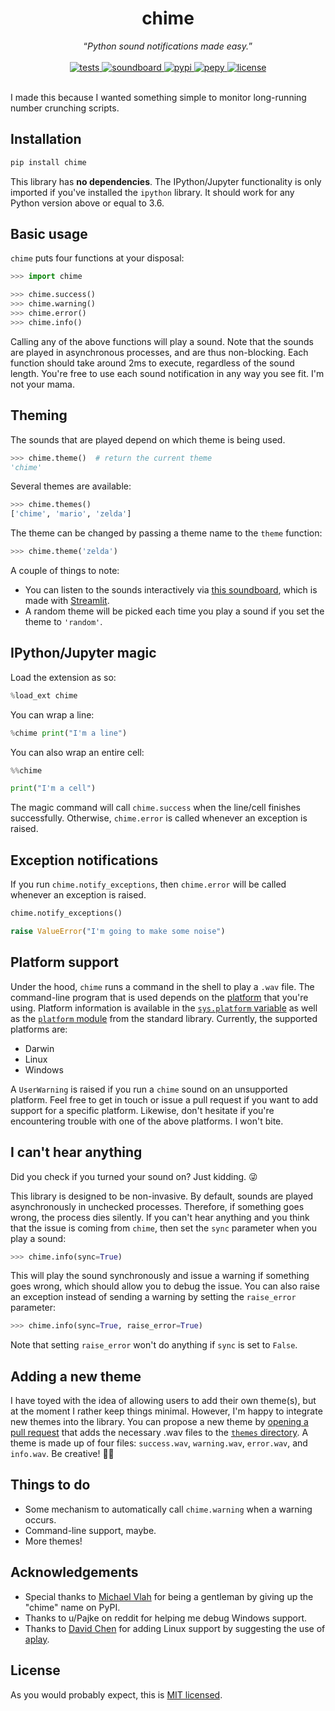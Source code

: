 <div align='center'>
  <h1>chime</h1>
  <q><i>Python sound notifications made easy.</i></q>
</div>
<br>

<div align='center'>
  <!-- Tests -->
  <a href="https://github.com/MaxHalford/chime/actions?query=workflow%3Atests">
    <img src="https://github.com/MaxHalford/chime/workflows/tests/badge.svg?style=flat-square" alt="tests">
  </a>
  <!-- Soundboard -->
  <a href="https://chime-soundboard.herokuapp.com/">
    <img src="https://github.com/MaxHalford/chime/workflows/soundboard/badge.svg?style=flat-square" alt="soundboard">
  </a>
  <!-- PyPI -->
  <a href="https://pypi.org/project/chime">
    <img src="https://img.shields.io/pypi/v/chime.svg?label=release&color=blue&style=flat-square" alt="pypi">
  </a>
  <!-- PePy -->
  <a href="https://pepy.tech/project/chime">
    <img src="https://img.shields.io/badge/dynamic/json?style=flat-square&maxAge=86400&label=downloads&query=%24.total_downloads&url=https%3A%2F%2Fapi.pepy.tech%2Fapi%2Fprojects%2Fchime" alt="pepy">
  </a>
  <!-- License -->
  <a href="https://opensource.org/licenses/MIT">
    <img src="https://img.shields.io/badge/License-MIT-blue.svg?style=flat-square" alt="license">
  </a>
</div>
<br>

I made this because I wanted something simple to monitor long-running number crunching scripts.

## Installation

```sh
pip install chime
```

This library has **no dependencies**. The IPython/Jupyter functionality is only imported if you've installed the `ipython` library. It should work for any Python version above or equal to 3.6.

## Basic usage

`chime` puts four functions at your disposal:

```py
>>> import chime

>>> chime.success()
>>> chime.warning()
>>> chime.error()
>>> chime.info()

```

Calling any of the above functions will play a sound. Note that the sounds are played in asynchronous processes, and are thus non-blocking. Each function should take around 2ms to execute, regardless of the sound length. You're free to use each sound notification in any way you see fit. I'm not your mama.

## Theming

The sounds that are played depend on which theme is being used.

```py
>>> chime.theme()  # return the current theme
'chime'

```

Several themes are available:

```py
>>> chime.themes()
['chime', 'mario', 'zelda']

```

The theme can be changed by passing a theme name to the `theme` function:

```py
>>> chime.theme('zelda')

```

A couple of things to note:

- You can listen to the sounds interactively via [this soundboard](https://chime-soundboard.herokuapp.com/), which is made with [Streamlit](https://www.streamlit.io/).
- A random theme will be picked each time you play a sound if you set the theme to `'random'`.

## IPython/Jupyter magic

Load the extension as so:

```py
%load_ext chime
```

You can wrap a line:

```py
%chime print("I'm a line")
```

You can also wrap an entire cell:

```py
%%chime

print("I'm a cell")
```

The magic command will call `chime.success` when the line/cell finishes successfully. Otherwise, `chime.error` is called whenever an exception is raised.

## Exception notifications

If you run `chime.notify_exceptions`, then `chime.error` will be called whenever an exception is raised.

```py
chime.notify_exceptions()

raise ValueError("I'm going to make some noise")
```

## Platform support

Under the hood, `chime` runs a command in the shell to play a `.wav` file. The command-line program that is used depends on the [platform](https://www.wikiwand.com/en/Computing_platform) that you're using. Platform information is available in the [`sys.platform` variable](https://docs.python.org/3/library/sys.html#sys.platform) as well as the [`platform` module](https://docs.python.org/3/library/platform.html) from the standard library. Currently, the supported platforms are:

- Darwin
- Linux
- Windows

A `UserWarning` is raised if you run a `chime` sound on an unsupported platform. Feel free to get in touch or issue a pull request if you want to add support for a specific platform. Likewise, don't hesitate if you're encountering trouble with one of the above platforms. I won't bite.

## I can't hear anything

Did you check if you turned your sound on? Just kidding. 😜

This library is designed to be non-invasive. By default, sounds are played asynchronously in unchecked processes. Therefore, if something goes wrong, the process dies silently. If you can't hear anything and you think that the issue is coming from `chime`, then set the `sync` parameter when you play a sound:

```py
>>> chime.info(sync=True)

```

This will play the sound synchronously and issue a warning if something goes wrong, which should allow you to debug the issue. You can also raise an exception instead of sending a warning by setting the `raise_error` parameter:

```py
>>> chime.info(sync=True, raise_error=True)

```

Note that setting `raise_error` won't do anything if `sync` is set to `False`.

## Adding a new theme

I have toyed with the idea of allowing users to add their own theme(s), but at the moment I rather keep things minimal. However, I'm happy to integrate new themes into the library. You can propose a new theme by [opening a pull request](https://github.com/creme-ml/creme/issues/new) that adds the necessary .wav files to the [`themes` directory](https://github.com/MaxHalford/chime/tree/main/themes). A theme is made up of four files: `success.wav`, `warning.wav`, `error.wav`, and `info.wav`. Be creative! 👩‍🎨

## Things to do

- Some mechanism to automatically call `chime.warning` when a warning occurs.
- Command-line support, maybe.
- More themes!

## Acknowledgements

- Special thanks to [Michael Vlah](https://github.com/vlahm) for being a gentleman by giving up the "chime" name on PyPI.
- Thanks to u/Pajke on reddit for helping me debug Windows support.
- Thanks to [David Chen](https://github.com/dchen327) for adding Linux support by suggesting the use of [aplay](https://linux.die.net/man/1/aplay).

## License

As you would probably expect, this is [MIT licensed](LICENSE).
